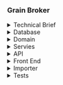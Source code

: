 ### Grain Broker

<details>
<summary>
Technical Brief
</summary>
<p>
    
 #### User story
 A client, a grain broker, manages several grain suppliers and customers, every month
 their customer base places their grain requirements and its then the job of the grain
 broker to determine the best supplier(s) to deliver against the requirements of their
 clients. Currently this is all handled in an excel spreadsheet and largely they operate on a
 first placed first fulfilled system. They would like to move to a more scalable and resilient
 platform for client management that also provides them with a level of insights /
 analytics.
 
#### Task Summary
The purpose of this exercise is to take a standard dataset commonly used as an
exemplar for optimisation problems and turn that into a &#39;product&#39; consisting of backend,
middleware, and front end.
The singular dataset provided includes all the data candidates need to:
* Ingest the CSV and determine the data models
* Design and implement a 'database/storage layer' (relational or non-relational are
both totally acceptable as long as the candidate can justify them)
* Design, implement and test an API or decoupled middleware layer
* Design and implement a front end so that a client could better interact with this
dataset, view data trends and both active and historical data. Consideration
should be made for role-based access.

#### Outcome
It is not imperative that the candidate writes code for each stage, we would rather that
they consider, document, and design each stage and be able to communicate with
clarity around the decisions that they have or would have made. However, we would like
to see a working solution for one of the stages:
* Backend, data ingestion, database design and implementation
* Middleware, a chosen middleware layer either API or equivalent communications
solution.
* Front-end, a clean user interface that uses the middleware (where appropriate)
to demonstrate a data driven dashboard.
This brief / task highlights a candidate’s ability to take quite an informal brief and a
singular of view of data, their ability to synthesise data and turn flat data into a
considered / scalable and resilient solutions architecture and look to how we would add
further value via analytics / machine learning / statistical analysis or operational
research.


</p>
</details>

<details>
<summary>
Database 
</summary>
<p>
The database will be a SQL database as I think the data provided can be split into a relational database and reduce the repetition of data storage

I have decided to split the data into the following tables PurchaseOrder, Customer, Supplier and Location. 

A purchase order will have one customer and one supplier.

Both a supplier and customer will have a location each. 

To recreate the database, you will need to create a new SQL database [GrainBroker] and then run the scripts located at Grainboker.Database/Tables
</p>
</details>

<details>
<summary>
Domain
</summary>
<p>
The domain uses Entity Framework to connect to the database. All queries to the database through EF use linq as they’re aren’t any complex queries.
If complex queries were required, stored procedures could be considered. 

If the client would like live updates on the front end we could consider using SQL dependency
SQL Dependency would allow us to update the front end everytime a new order is inserted.

A repository pattern is used so that all data access logic is isolated from the services project. 
This would mean that the services project can be strictly business logic and also allow us to test every project in isolation.
 </p>
</details>

<details>
<summary>
Servies
</summary>
<p>
The services project is where we will be completing most of our business logic and data transformation (as the charts may require different structures than the database table structure).

The services project could also contain the cache service which utilises Redis. This service will be used to cache large database requests e.g. get all orders
Caching this data will reduce the hit rate on the database.
We can update the cache on a timer e.g. every 15 minutes or we could use SQL dependency to update the cache whenever a new order is inserted. 
The choice of timer or on insert is dependent on if the client wants live updates.  
The caching may not be required dependent on how many users are using the system. If there's only one user it would be fine to go directly to the database for every request.

While updating the cache with database updates we can also use Signal R to update the front end without the user having to refresh.
Live updates may not be required if orders are not inserted often. 
</p>
</details>

<details>
<summary>
API 
</summary>
<p>
The API is a simple .net 6 API, this was chosen as it's easy to set up, easy to maintain and .net 6 has a long support lifetime. 

The API has one endpoint setup for all purchase order information. 
With further investigation into what the client wants for the front end needs we can easily make more endpoints to provide more functionality.

The API currently has no authentication but we could easily add RBAC using Microsoft Identity.
</p>
</details>

<details>
<summary>
Front End 
</summary>
<p>
The front end will be written in Vue.
Vue is great for small to medium size projects as it's lightweight, easy to set up and easy to learn (especially for developers who have used other javascript frameworks).

We will use the vuetify component library, this library will speed up development time and add consistency to the project. 
Vuetify also easily allows us to display data tables which will be useful for showing orders.
Vue material component library was also considered as they also provide clean and easy to use components but the 
support that vuetify provides is incomparable with their in depth documentation and discord server where they have developers on hand to help.

I will use vue-chartjs for all the charts on the dashboard. vue-chartjs is a wrapper for the popular Chart.js open source library.
Using this library will give us a fast and easy way to create all the charts that the client requires.

I will use Axios to consume the API. Axios is built into Vue and is easy to use. 

Vue also has a built in state manager so if we added authentication we could store log in details and roles easily.

Depending on the client needs, we can add signal R for live updates (This is discussed in more detail in the Services README).
</p>
</details>

<details>
<summary>
Importer 
</summary>
<p>
The importer is a worker service written in .net 6, this could be run when ad hoc or on a schedule using a cron job.

The importer currently just pulls from a CSV in GrainBroker.Importer/ImportData and uses the CSVHelper library to import the data.

We could also easily convert this functionality into a front end CSV uploader or manul front end input.
</p>
</details>

<details>
<summary>
Tests 
</summary>
<p>
The tests are written in Xunit and Moq. The test classes are split into API, Services and Domain. I have split them down so we can test all the functionality individually,

With more time I would also add full regression tests that would go from the API to the domain without using Moq.

The tests are very useful for recognising if new code affects the current code base, it would be very useful to check code coverage on pull requests with a tool such as SonarQube.
</p>
</details>

 


